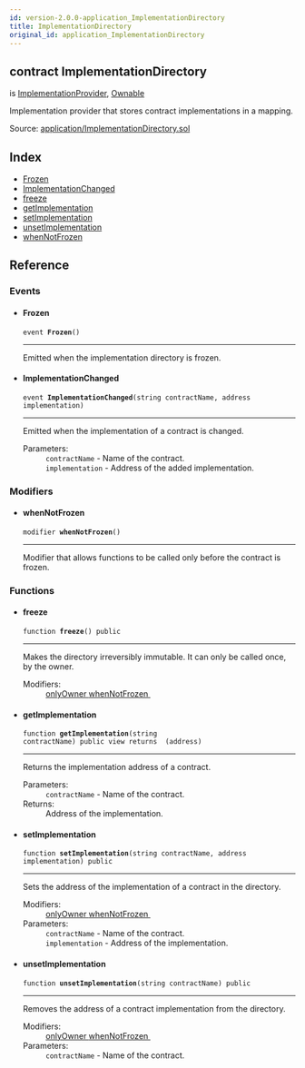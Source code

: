 ```yaml
---
id: version-2.0.0-application_ImplementationDirectory
title: ImplementationDirectory
original_id: application_ImplementationDirectory
---
```


<div class="contract-doc"><div class="contract"><h2 class="contract-header"><span class="contract-kind">contract</span> ImplementationDirectory</h2><p class="base-contracts"><span>is</span> <a href="application_ImplementationProvider.html">ImplementationProvider</a><span>, </span><a href="es_openzeppelin-solidity_contracts_ownership_Ownable.html">Ownable</a></p><p class="description">Implementation provider that stores contract implementations in a mapping.</p><div class="source">Source: <a href="git+https://github.com/zeppelinos/zos/blob/v2.0.0/contracts/application/ImplementationDirectory.sol" target="_blank">application/ImplementationDirectory.sol</a></div></div><div class="index"><h2>Index</h2><ul><li><a href="application_ImplementationDirectory.html#Frozen">Frozen</a></li><li><a href="application_ImplementationDirectory.html#ImplementationChanged">ImplementationChanged</a></li><li><a href="application_ImplementationDirectory.html#freeze">freeze</a></li><li><a href="application_ImplementationDirectory.html#getImplementation">getImplementation</a></li><li><a href="application_ImplementationDirectory.html#setImplementation">setImplementation</a></li><li><a href="application_ImplementationDirectory.html#unsetImplementation">unsetImplementation</a></li><li><a href="application_ImplementationDirectory.html#whenNotFrozen">whenNotFrozen</a></li></ul></div><div class="reference"><h2>Reference</h2><div class="events"><h3>Events</h3><ul><li><div class="item event"><span id="Frozen" class="anchor-marker"></span><h4 class="name">Frozen</h4><div class="body"><code class="signature">event <strong>Frozen</strong><span>() </span></code><hr/><div class="description"><p>Emitted when the implementation directory is frozen.</p></div></div></div></li><li><div class="item event"><span id="ImplementationChanged" class="anchor-marker"></span><h4 class="name">ImplementationChanged</h4><div class="body"><code class="signature">event <strong>ImplementationChanged</strong><span>(string contractName, address implementation) </span></code><hr/><div class="description"><p>Emitted when the implementation of a contract is changed.</p></div><dl><dt><span class="label-parameters">Parameters:</span></dt><dd><div><code>contractName</code> - Name of the contract.</div><div><code>implementation</code> - Address of the added implementation.</div></dd></dl></div></div></li></ul></div><div class="modifiers"><h3>Modifiers</h3><ul><li><div class="item modifier"><span id="whenNotFrozen" class="anchor-marker"></span><h4 class="name">whenNotFrozen</h4><div class="body"><code class="signature">modifier <strong>whenNotFrozen</strong><span>() </span></code><hr/><div class="description"><p>Modifier that allows functions to be called only before the contract is frozen.</p></div></div></div></li></ul></div><div class="functions"><h3>Functions</h3><ul><li><div class="item function"><span id="freeze" class="anchor-marker"></span><h4 class="name">freeze</h4><div class="body"><code class="signature">function <strong>freeze</strong><span>() </span><span>public </span></code><hr/><div class="description"><p>Makes the directory irreversibly immutable. It can only be called once, by the owner.</p></div><dl><dt><span class="label-modifiers">Modifiers:</span></dt><dd><a href="es_openzeppelin-solidity_contracts_ownership_Ownable.html#onlyOwner">onlyOwner </a><a href="application_ImplementationDirectory.html#whenNotFrozen">whenNotFrozen </a></dd></dl></div></div></li><li><div class="item function"><span id="getImplementation" class="anchor-marker"></span><h4 class="name">getImplementation</h4><div class="body"><code class="signature">function <strong>getImplementation</strong><span>(string contractName) </span><span>public </span><span>view </span><span>returns  (address) </span></code><hr/><div class="description"><p>Returns the implementation address of a contract.</p></div><dl><dt><span class="label-parameters">Parameters:</span></dt><dd><div><code>contractName</code> - Name of the contract.</div></dd><dt><span class="label-return">Returns:</span></dt><dd>Address of the implementation.</dd></dl></div></div></li><li><div class="item function"><span id="setImplementation" class="anchor-marker"></span><h4 class="name">setImplementation</h4><div class="body"><code class="signature">function <strong>setImplementation</strong><span>(string contractName, address implementation) </span><span>public </span></code><hr/><div class="description"><p>Sets the address of the implementation of a contract in the directory.</p></div><dl><dt><span class="label-modifiers">Modifiers:</span></dt><dd><a href="es_openzeppelin-solidity_contracts_ownership_Ownable.html#onlyOwner">onlyOwner </a><a href="application_ImplementationDirectory.html#whenNotFrozen">whenNotFrozen </a></dd><dt><span class="label-parameters">Parameters:</span></dt><dd><div><code>contractName</code> - Name of the contract.</div><div><code>implementation</code> - Address of the implementation.</div></dd></dl></div></div></li><li><div class="item function"><span id="unsetImplementation" class="anchor-marker"></span><h4 class="name">unsetImplementation</h4><div class="body"><code class="signature">function <strong>unsetImplementation</strong><span>(string contractName) </span><span>public </span></code><hr/><div class="description"><p>Removes the address of a contract implementation from the directory.</p></div><dl><dt><span class="label-modifiers">Modifiers:</span></dt><dd><a href="es_openzeppelin-solidity_contracts_ownership_Ownable.html#onlyOwner">onlyOwner </a><a href="application_ImplementationDirectory.html#whenNotFrozen">whenNotFrozen </a></dd><dt><span class="label-parameters">Parameters:</span></dt><dd><div><code>contractName</code> - Name of the contract.</div></dd></dl></div></div></li></ul></div></div></div>
